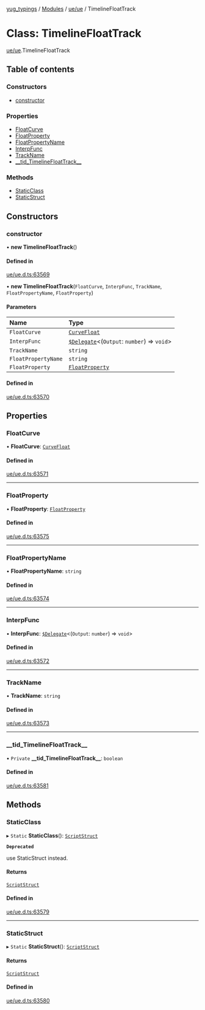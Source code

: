 [yug_typings](../README.md) / [Modules](../modules.md) / [ue/ue](../modules/ue_ue.md) / TimelineFloatTrack

# Class: TimelineFloatTrack

[ue/ue](../modules/ue_ue.md).TimelineFloatTrack

## Table of contents

### Constructors

- [constructor](ue_ue.TimelineFloatTrack.md#constructor)

### Properties

- [FloatCurve](ue_ue.TimelineFloatTrack.md#floatcurve)
- [FloatProperty](ue_ue.TimelineFloatTrack.md#floatproperty)
- [FloatPropertyName](ue_ue.TimelineFloatTrack.md#floatpropertyname)
- [InterpFunc](ue_ue.TimelineFloatTrack.md#interpfunc)
- [TrackName](ue_ue.TimelineFloatTrack.md#trackname)
- [\_\_tid\_TimelineFloatTrack\_\_](ue_ue.TimelineFloatTrack.md#__tid_timelinefloattrack__)

### Methods

- [StaticClass](ue_ue.TimelineFloatTrack.md#staticclass)
- [StaticStruct](ue_ue.TimelineFloatTrack.md#staticstruct)

## Constructors

### constructor

• **new TimelineFloatTrack**()

#### Defined in

[ue/ue.d.ts:63569](https://github.com/YugMetaverse/yug_typings/blob/b7d9b19/ue/ue.d.ts#L63569)

• **new TimelineFloatTrack**(`FloatCurve`, `InterpFunc`, `TrackName`, `FloatPropertyName`, `FloatProperty`)

#### Parameters

| Name | Type |
| :------ | :------ |
| `FloatCurve` | [`CurveFloat`](ue_ue.CurveFloat.md) |
| `InterpFunc` | [`$Delegate`](../interfaces/ue_puerts._Delegate.md)<(`Output`: `number`) => `void`\> |
| `TrackName` | `string` |
| `FloatPropertyName` | `string` |
| `FloatProperty` | [`FloatProperty`](ue_ue.FloatProperty.md) |

#### Defined in

[ue/ue.d.ts:63570](https://github.com/YugMetaverse/yug_typings/blob/b7d9b19/ue/ue.d.ts#L63570)

## Properties

### FloatCurve

• **FloatCurve**: [`CurveFloat`](ue_ue.CurveFloat.md)

#### Defined in

[ue/ue.d.ts:63571](https://github.com/YugMetaverse/yug_typings/blob/b7d9b19/ue/ue.d.ts#L63571)

___

### FloatProperty

• **FloatProperty**: [`FloatProperty`](ue_ue.FloatProperty.md)

#### Defined in

[ue/ue.d.ts:63575](https://github.com/YugMetaverse/yug_typings/blob/b7d9b19/ue/ue.d.ts#L63575)

___

### FloatPropertyName

• **FloatPropertyName**: `string`

#### Defined in

[ue/ue.d.ts:63574](https://github.com/YugMetaverse/yug_typings/blob/b7d9b19/ue/ue.d.ts#L63574)

___

### InterpFunc

• **InterpFunc**: [`$Delegate`](../interfaces/ue_puerts._Delegate.md)<(`Output`: `number`) => `void`\>

#### Defined in

[ue/ue.d.ts:63572](https://github.com/YugMetaverse/yug_typings/blob/b7d9b19/ue/ue.d.ts#L63572)

___

### TrackName

• **TrackName**: `string`

#### Defined in

[ue/ue.d.ts:63573](https://github.com/YugMetaverse/yug_typings/blob/b7d9b19/ue/ue.d.ts#L63573)

___

### \_\_tid\_TimelineFloatTrack\_\_

• `Private` **\_\_tid\_TimelineFloatTrack\_\_**: `boolean`

#### Defined in

[ue/ue.d.ts:63581](https://github.com/YugMetaverse/yug_typings/blob/b7d9b19/ue/ue.d.ts#L63581)

## Methods

### StaticClass

▸ `Static` **StaticClass**(): [`ScriptStruct`](ue_ue.ScriptStruct.md)

**`Deprecated`**

use StaticStruct instead.

#### Returns

[`ScriptStruct`](ue_ue.ScriptStruct.md)

#### Defined in

[ue/ue.d.ts:63579](https://github.com/YugMetaverse/yug_typings/blob/b7d9b19/ue/ue.d.ts#L63579)

___

### StaticStruct

▸ `Static` **StaticStruct**(): [`ScriptStruct`](ue_ue.ScriptStruct.md)

#### Returns

[`ScriptStruct`](ue_ue.ScriptStruct.md)

#### Defined in

[ue/ue.d.ts:63580](https://github.com/YugMetaverse/yug_typings/blob/b7d9b19/ue/ue.d.ts#L63580)
